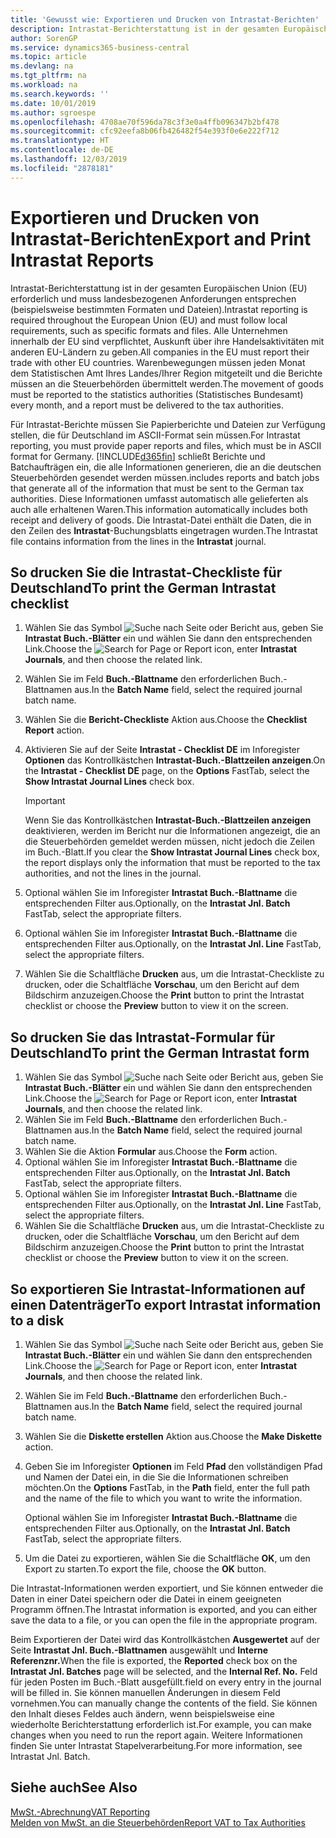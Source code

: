 ```yaml
---
title: 'Gewusst wie: Exportieren und Drucken von Intrastat-Berichten'
description: Intrastat-Berichterstattung ist in der gesamten Europäischen Union (EU) erforderlich und muss landesbezogenen Anforderungen entsprechen (beispielsweise bestimmten Formaten und Dateien). Alle Unternehmen innerhalb der EU sind verpflichtet, Auskunft über ihre Handelsaktivitäten mit anderen EU-Ländern zu geben.
author: SorenGP
ms.service: dynamics365-business-central
ms.topic: article
ms.devlang: na
ms.tgt_pltfrm: na
ms.workload: na
ms.search.keywords: ''
ms.date: 10/01/2019
ms.author: sgroespe
ms.openlocfilehash: 4708ae70f596da78c3f3e0a4ffb096347b2bf478
ms.sourcegitcommit: cfc92eefa8b06fb426482f54e393f0e6e222f712
ms.translationtype: HT
ms.contentlocale: de-DE
ms.lasthandoff: 12/03/2019
ms.locfileid: "2878181"
---
```

# <a name="export-and-print-intrastat-reports"></a><span data-ttu-id="76136-104">Exportieren und Drucken von Intrastat-Berichten</span><span class="sxs-lookup"><span data-stu-id="76136-104">Export and Print Intrastat Reports</span></span>
<span data-ttu-id="76136-105">Intrastat-Berichterstattung ist in der gesamten Europäischen Union (EU) erforderlich und muss landesbezogenen Anforderungen entsprechen (beispielsweise bestimmten Formaten und Dateien).</span><span class="sxs-lookup"><span data-stu-id="76136-105">Intrastat reporting is required throughout the European Union (EU) and must follow local requirements, such as specific formats and files.</span></span> <span data-ttu-id="76136-106">Alle Unternehmen innerhalb der EU sind verpflichtet, Auskunft über ihre Handelsaktivitäten mit anderen EU-Ländern zu geben.</span><span class="sxs-lookup"><span data-stu-id="76136-106">All companies in the EU must report their trade with other EU countries.</span></span> <span data-ttu-id="76136-107">Warenbewegungen müssen jeden Monat dem Statistischen Amt Ihres Landes/Ihrer Region mitgeteilt und die Berichte müssen an die Steuerbehörden übermittelt werden.</span><span class="sxs-lookup"><span data-stu-id="76136-107">The movement of goods must be reported to the statistics authorities (Statistisches Bundesamt) every month, and a report must be delivered to the tax authorities.</span></span>  

 <span data-ttu-id="76136-108">Für Intrastat-Berichte müssen Sie Papierberichte und Dateien zur Verfügung stellen, die für Deutschland im ASCII-Format sein müssen.</span><span class="sxs-lookup"><span data-stu-id="76136-108">For Intrastat reporting, you must provide paper reports and files, which must be in ASCII format for Germany.</span></span> [!INCLUDE[d365fin](../../includes/d365fin_md.md)] <span data-ttu-id="76136-109">schließt Berichte und Batchaufträgen ein, die alle Informationen generieren, die an die deutschen Steuerbehörden gesendet werden müssen.</span><span class="sxs-lookup"><span data-stu-id="76136-109">includes reports and batch jobs that generate all of the information that must be sent to the German tax authorities.</span></span> <span data-ttu-id="76136-110">Diese Informationen umfasst automatisch alle gelieferten als auch alle erhaltenen Waren.</span><span class="sxs-lookup"><span data-stu-id="76136-110">This information automatically includes both receipt and delivery of goods.</span></span> <span data-ttu-id="76136-111">Die Intrastat-Datei enthält die Daten, die in den Zeilen des **Intrastat**-Buchungsblatts eingetragen wurden.</span><span class="sxs-lookup"><span data-stu-id="76136-111">The Intrastat file contains information from the lines in the **Intrastat** journal.</span></span>  

## <a name="to-print-the-german-intrastat-checklist"></a><span data-ttu-id="76136-112">So drucken Sie die Intrastat-Checkliste für Deutschland</span><span class="sxs-lookup"><span data-stu-id="76136-112">To print the German Intrastat checklist</span></span>  

1.  <span data-ttu-id="76136-113">Wählen Sie das Symbol ![Suche nach Seite oder Bericht](../../media/ui-search/search_small.png "Symbol „Suche nach Seite oder Bericht“") aus, geben Sie **Intrastat Buch.-Blätter** ein und wählen Sie dann den entsprechenden Link.</span><span class="sxs-lookup"><span data-stu-id="76136-113">Choose the ![Search for Page or Report](../../media/ui-search/search_small.png "Search for Page or Report icon") icon, enter **Intrastat Journals**, and then choose the related link.</span></span>  
2.  <span data-ttu-id="76136-114">Wählen Sie im Feld **Buch.-Blattname** den erforderlichen Buch.-Blattnamen aus.</span><span class="sxs-lookup"><span data-stu-id="76136-114">In the **Batch Name** field, select the required journal batch name.</span></span>
3.  <span data-ttu-id="76136-115">Wählen Sie die **Bericht-Checkliste** Aktion aus.</span><span class="sxs-lookup"><span data-stu-id="76136-115">Choose the **Checklist Report** action.</span></span>  
4.  <span data-ttu-id="76136-116">Aktivieren Sie auf der Seite **Intrastat - Checklist DE** im Inforegister **Optionen** das Kontrollkästchen **Intrastat-Buch.-Blattzeilen anzeigen**.</span><span class="sxs-lookup"><span data-stu-id="76136-116">On the **Intrastat - Checklist DE** page, on the **Options** FastTab, select the **Show Intrastat Journal Lines** check box.</span></span>  

    > [!IMPORTANT]  
    >  <span data-ttu-id="76136-117">Wenn Sie das Kontrollkästchen **Intrastat-Buch.-Blattzeilen anzeigen** deaktivieren, werden im Bericht nur die Informationen angezeigt, die an die Steuerbehörden gemeldet werden müssen, nicht jedoch die Zeilen im Buch.-Blatt.</span><span class="sxs-lookup"><span data-stu-id="76136-117">If you clear the **Show Intrastat Journal Lines** check box, the report displays only the information that must be reported to the tax authorities, and not the lines in the journal.</span></span>  

5.  <span data-ttu-id="76136-118">Optional wählen Sie im Inforegister **Intrastat Buch.-Blattname** die entsprechenden Filter aus.</span><span class="sxs-lookup"><span data-stu-id="76136-118">Optionally, on the **Intrastat Jnl. Batch** FastTab, select the appropriate filters.</span></span>  
6.  <span data-ttu-id="76136-119">Optional wählen Sie im Inforegister **Intrastat Buch.-Blattname** die entsprechenden Filter aus.</span><span class="sxs-lookup"><span data-stu-id="76136-119">Optionally, on the **Intrastat Jnl. Line** FastTab, select the appropriate filters.</span></span>  
7.  <span data-ttu-id="76136-120">Wählen Sie die Schaltfläche **Drucken** aus, um die Intrastat-Checkliste zu drucken, oder die Schaltfläche **Vorschau**, um den Bericht auf dem Bildschirm anzuzeigen.</span><span class="sxs-lookup"><span data-stu-id="76136-120">Choose the **Print** button to print the Intrastat checklist or choose the **Preview** button to view it on the screen.</span></span>  

## <a name="to-print-the-german-intrastat-form"></a><span data-ttu-id="76136-121">So drucken Sie das Intrastat-Formular für Deutschland</span><span class="sxs-lookup"><span data-stu-id="76136-121">To print the German Intrastat form</span></span>  

1.  <span data-ttu-id="76136-122">Wählen Sie das Symbol ![Suche nach Seite oder Bericht](../../media/ui-search/search_small.png "Symbol „Suche nach Seite oder Bericht“") aus, geben Sie **Intrastat Buch.-Blätter** ein und wählen Sie dann den entsprechenden Link.</span><span class="sxs-lookup"><span data-stu-id="76136-122">Choose the ![Search for Page or Report](../../media/ui-search/search_small.png "Search for Page or Report icon") icon, enter **Intrastat Journals**, and then choose the related link.</span></span>  
2.  <span data-ttu-id="76136-123">Wählen Sie im Feld **Buch.-Blattname** den erforderlichen Buch.-Blattnamen aus.</span><span class="sxs-lookup"><span data-stu-id="76136-123">In the **Batch Name** field, select the required journal batch name.</span></span>  
3.  <span data-ttu-id="76136-124">Wählen Sie die Aktion **Formular** aus.</span><span class="sxs-lookup"><span data-stu-id="76136-124">Choose the **Form** action.</span></span>  
4.  <span data-ttu-id="76136-125">Optional wählen Sie im Inforegister **Intrastat Buch.-Blattname** die entsprechenden Filter aus.</span><span class="sxs-lookup"><span data-stu-id="76136-125">Optionally, on the **Intrastat Jnl. Batch** FastTab, select the appropriate filters.</span></span>  
5.  <span data-ttu-id="76136-126">Optional wählen Sie im Inforegister **Intrastat Buch.-Blattname** die entsprechenden Filter aus.</span><span class="sxs-lookup"><span data-stu-id="76136-126">Optionally, on the **Intrastat Jnl. Line** FastTab, select the appropriate filters.</span></span>  
6.  <span data-ttu-id="76136-127">Wählen Sie die Schaltfläche **Drucken** aus, um die Intrastat-Checkliste zu drucken, oder die Schaltfläche **Vorschau**, um den Bericht auf dem Bildschirm anzuzeigen.</span><span class="sxs-lookup"><span data-stu-id="76136-127">Choose the **Print** button to print the Intrastat checklist or choose the **Preview** button to view it on the screen.</span></span>  

## <a name="to-export-intrastat-information-to-a-disk"></a><span data-ttu-id="76136-128">So exportieren Sie Intrastat-Informationen auf einen Datenträger</span><span class="sxs-lookup"><span data-stu-id="76136-128">To export Intrastat information to a disk</span></span>  

1.  <span data-ttu-id="76136-129">Wählen Sie das Symbol ![Suche nach Seite oder Bericht](../../media/ui-search/search_small.png "Symbol „Suche nach Seite oder Bericht“") aus, geben Sie **Intrastat Buch.-Blätter** ein und wählen Sie dann den entsprechenden Link.</span><span class="sxs-lookup"><span data-stu-id="76136-129">Choose the ![Search for Page or Report](../../media/ui-search/search_small.png "Search for Page or Report icon") icon, enter **Intrastat Journals**, and then choose the related link.</span></span>  
2.  <span data-ttu-id="76136-130">Wählen Sie im Feld **Buch.-Blattname** den erforderlichen Buch.-Blattnamen aus.</span><span class="sxs-lookup"><span data-stu-id="76136-130">In the **Batch Name** field, select the required journal batch name.</span></span>  
3.  <span data-ttu-id="76136-131">Wählen Sie die **Diskette erstellen** Aktion aus.</span><span class="sxs-lookup"><span data-stu-id="76136-131">Choose the **Make Diskette** action.</span></span>  
4.  <span data-ttu-id="76136-132">Geben Sie im Inforegister **Optionen** im Feld **Pfad** den vollständigen Pfad und Namen der Datei ein, in die Sie die Informationen schreiben möchten.</span><span class="sxs-lookup"><span data-stu-id="76136-132">On the **Options** FastTab, in the **Path** field, enter the full path and the name of the file to which you want to write the information.</span></span>  

    <span data-ttu-id="76136-133">Optional wählen Sie im Inforegister **Intrastat Buch.-Blattname** die entsprechenden Filter aus.</span><span class="sxs-lookup"><span data-stu-id="76136-133">Optionally, on the **Intrastat Jnl. Batch** FastTab, select the appropriate filters.</span></span>  

5.  <span data-ttu-id="76136-134">Um die Datei zu exportieren, wählen Sie die Schaltfläche **OK**, um den Export zu starten.</span><span class="sxs-lookup"><span data-stu-id="76136-134">To export the file, choose the **OK** button.</span></span>  

<span data-ttu-id="76136-135">Die Intrastat-Informationen werden exportiert, und Sie können entweder die Daten in einer Datei speichern oder die Datei in einem geeigneten Programm öffnen.</span><span class="sxs-lookup"><span data-stu-id="76136-135">The Intrastat information is exported, and you can either save the data to a file, or you can open the file in the appropriate program.</span></span>  

 <span data-ttu-id="76136-136">Beim Exportieren der Datei wird das Kontrollkästchen **Ausgewertet** auf der Seite **Intrastat Jnl. Buch.-Blattnamen** ausgewählt und **Interne Referenznr.**</span><span class="sxs-lookup"><span data-stu-id="76136-136">When the file is exported, the **Reported** check box on the **Intrastat Jnl. Batches** page will be selected, and the **Internal Ref. No.**</span></span> <span data-ttu-id="76136-137">Feld für jeden Posten im Buch.-Blatt ausgefüllt.</span><span class="sxs-lookup"><span data-stu-id="76136-137">field on every entry in the journal will be filled in.</span></span> <span data-ttu-id="76136-138">Sie können manuellen Änderungen in diesem Feld vornehmen.</span><span class="sxs-lookup"><span data-stu-id="76136-138">You can manually change the contents of the field.</span></span> <span data-ttu-id="76136-139">Sie können den Inhalt dieses Feldes auch ändern, wenn beispielsweise eine wiederholte Berichterstattung erforderlich ist.</span><span class="sxs-lookup"><span data-stu-id="76136-139">For example, you can make changes when you need to run the report again.</span></span> <span data-ttu-id="76136-140">Weitere Informationen finden Sie unter Intrastat Stapelverarbeitung.</span><span class="sxs-lookup"><span data-stu-id="76136-140">For more information, see Intrastat Jnl. Batch.</span></span>  

## <a name="see-also"></a><span data-ttu-id="76136-141">Siehe auch</span><span class="sxs-lookup"><span data-stu-id="76136-141">See Also</span></span>  
 [<span data-ttu-id="76136-142">MwSt.-Abrechnung</span><span class="sxs-lookup"><span data-stu-id="76136-142">VAT Reporting</span></span>](vat-reporting.md)  
 [<span data-ttu-id="76136-143">Melden von MwSt. an die Steuerbehörden</span><span class="sxs-lookup"><span data-stu-id="76136-143">Report VAT to Tax Authorities</span></span>](../../finance-how-report-vat.md)
